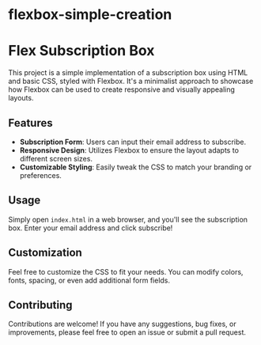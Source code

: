 # flexbox-simple-creation


# Flex Subscription Box

This project is a simple implementation of a subscription box using HTML and basic CSS, styled with Flexbox. It's a minimalist approach to showcase how Flexbox can be used to create responsive and visually appealing layouts.

## Features

- **Subscription Form**: Users can input their email address to subscribe.
- **Responsive Design**: Utilizes Flexbox to ensure the layout adapts to different screen sizes.
- **Customizable Styling**: Easily tweak the CSS to match your branding or preferences.


## Usage

Simply open `index.html` in a web browser, and you'll see the subscription box. Enter your email address and click subscribe!

## Customization

Feel free to customize the CSS to fit your needs. You can modify colors, fonts, spacing, or even add additional form fields.

## Contributing

Contributions are welcome! If you have any suggestions, bug fixes, or improvements, please feel free to open an issue or submit a pull request.

